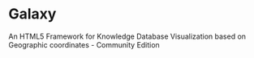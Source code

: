 Galaxy
======

An HTML5 Framework for Knowledge Database Visualization based on Geographic coordinates - Community Edition